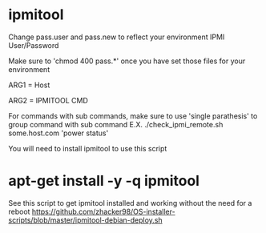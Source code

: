 # ipmitool

Change pass.user and pass.new to reflect your environment IPMI User/Password 

Make sure to 'chmod 400 pass.*' once you have set those files for your environment

ARG1 = Host

ARG2 = IPMITOOL CMD

For commands with sub commands, make sure to use 'single parathesis' to group command with sub command
E.X. ./check_ipmi_remote.sh some.host.com 'power status'



You will need to install ipmitool to use this script

# apt-get install -y -q ipmitool

See this script to get ipmitool installed and working without the need for a reboot
https://github.com/zhacker98/OS-installer-scripts/blob/master/ipmitool-debian-deploy.sh
